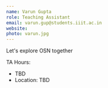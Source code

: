 ```yaml
---
name: Varun Gupta
role: Teaching Assistant
email: varun.gup@students.iiit.ac.in
website:
photo: varun.jpg
---
```


Let's explore OSN together

TA Hours: 
- TBD
- Location: TBD 